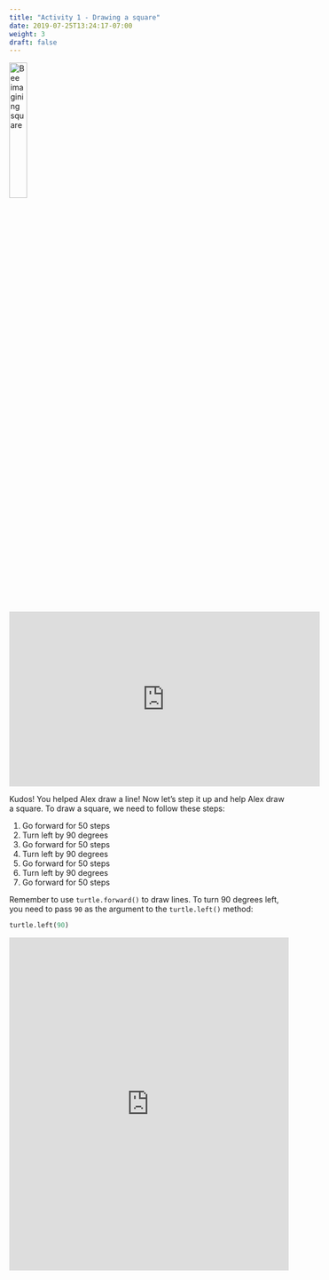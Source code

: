 ```yaml
---
title: "Activity 1 - Drawing a square"
date: 2019-07-25T13:24:17-07:00
weight: 3
draft: false
---
```


<img src="../media/bee_square.png" alt="Bee imagining square" width="25%" />

<p style="text-align: center;"><iframe width="560" height="315" src="https://www.youtube.com/embed/CRJf-LbXAx4" frameborder="0" allow="accelerometer; autoplay; clipboard-write; encrypted-media; gyroscope; picture-in-picture" allowfullscreen></iframe></p>

Kudos! You helped Alex draw a line! Now let’s step it up and help Alex draw a square. To draw a square, we need to follow these steps:

1. Go forward for 50 steps
2. Turn left by 90 degrees
3. Go forward for 50 steps
4. Turn left by 90 degrees
5. Go forward for 50 steps
6. Turn left by 90 degrees
7. Go forward for 50 steps

Remember to use `turtle.forward()` to draw lines. To turn 90 degrees left, you need to pass `90` as the argument to the `turtle.left()` method:

``` python
turtle.left(90)
```

<iframe src="https://trinket.io/embed/python/bfe791bb1e" width="100%" height="600" frameborder="0" marginwidth="0" marginheight="0" allowfullscreen></iframe>